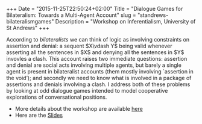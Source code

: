 +++
Date = "2015-11-25T22:50:24+02:00"
Title = "Dialogue Games for Bilateralism: Towards a Multi-Agent Account"
slug = "standrews-bilateralismgames"
Description = "Workshop on Inferentialism, University of St Andrews"
+++

<p>According to <em>bilateralists</em> we can think of logic as involving constraints on assertion and denial: a sequent $X\vdash Y$ being
valid whenever asserting all the sentences in $X$ and denying all the sentences in $Y$ invovles a clash. This account raises
two immediate questions: assertion and denial are social acts involving multiple agents, but barely a single agent is present in bilateralist accounts (them mostly involving `assertion in the void&rsquo;); and secondly we need to know what is involved in a package
of assertions and denials involving a clash. I address both of these problems by looking at odd dialogue games intended to model
cooperative explorations of conversational positions.</p>

<ul>
<li>More details about the workshop are available <a href="http://www.st-andrews.ac.uk/arche/events/event?id=917">here</a></li>
<li>Here are the <a href="/slides-handouts/bilateralism-slides.pdf">Slides</a></li>
</ul>